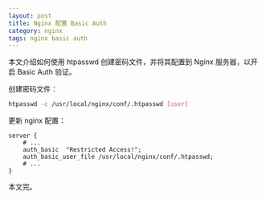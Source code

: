 ```yaml
---
layout: post
title: Nginx 配置 Basic Auth
category: nginx
tags: nginx basic auth
---
```


本文介绍如何使用 htpasswd 创建密码文件，并将其配置到 Nginx 服务器，以开启 Basic Auth 验证。

<!--more-->

创建密码文件：

```bash
htpasswd -c /usr/local/nginx/conf/.htpasswd [user]
```

更新 nginx 配置：

```
server {
    # ...
    auth_basic  "Restricted Access!";
    auth_basic_user_file /usr/local/nginx/conf/.htpasswd;
    # ...
}
```

本文完。
